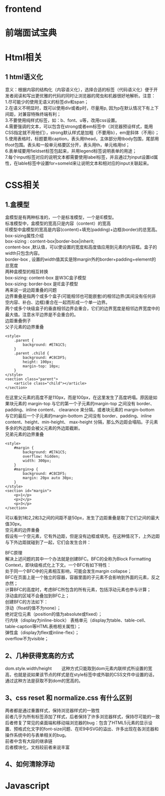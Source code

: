 # frontend
# 前端面试宝典
# Html相关
## 1 html语义化
意义：根据内容的结构化（内容语义化），选择合适的标签（代码语义化）便于开发者阅读和写出更优雅的代码的同时让浏览器的爬虫和机器很好地解析。注意：<br>
1.尽可能少的使用无语义的标签div和span；<br>
2.在语义不明显时，既可以使用div或者p时，尽量用p, 因为p在默认情况下有上下间距，对兼容特殊终端有利；<br>
3.不要使用纯样式标签，如：b、font、u等，改用css设置。<br>
4.需要强调的文本，可以包含在strong或者em标签中（浏览器预设样式，能用CSS指定就不用他们），strong默认样式是加粗（不要用b），em是斜体（不用i）；<br>
5.使用表格时，标题要用caption，表头用thead，主体部分用tbody包围，尾部用tfoot包围。表头和一般单元格要区分开，表头用th，单元格用td；<br>
6.表单域要用fieldset标签包起来，并用legend标签说明表单的用途；<br>
7.每个input标签对应的说明文本都需要使用label标签，并且通过为input设置id属性，在lable标签中设置for=someld来让说明文本和相对应的input关联起来。<br>
# CSS相关
## 1.盒模型
盒模型是有两种标准的，一个是标准模型，一个是IE模型。<br>
标准模型中，盒模型的宽高只是内容（content）的宽高<br>
IE模型中盒模型的宽高是内容(content)+填充(padding)+边框(border)的总宽高。<br>
box-sizing属性介绍<br>
box-sizing : content-box|border-box|inherit;<br>
content-box ,默认值，可以使设置的宽度和高度值应用到元素的内容框。盒子的width只包含内容。<br>
border-box , 设置的width值其实是除margin外的border+padding+element的总宽度<br>
两种盒模型的相互转换<br>
box-sizing: content-box 是W3C盒子模型 <br>
box-sizing: border-box 是IE盒子模型<br>
再来说一说边距重叠的问题<br>
边界重叠是指两个或多个盒子(可能相邻也可能嵌套)的相邻边界(其间没有任何非空内容、补白、边框)重合在一起而形成一个单一边界。<br>
两个或多个块级盒子的垂直相邻边界会重合，它们的边界宽度是相邻边界宽度中的最大值。注意水平边界是不会重合的。<br>
边距重叠例子<br>
父子元素的边界重叠<br>
```
<style>
    .parent {
        background: #E7A1C5;
    }
    .parent .child {
        background: #C8CDF5;
        height: 100px;
        margin-top: 10px;
    }
</style>
<section class="parent">
    <article class="child"></article>
</section>
```
在这里父元素的高度不是110px，而是100px，在这里发生了高度坍塌。原因是如果块元素的 margin-top 与它的第一个子元素的margin-top 之间没有 border、padding、inline content、 clearance 来分隔，或者块元素的 margin-bottom 与它的最后一个子元素的margin-bottom 之间没有 border、padding、inline content、height、min-height、 max-height 分隔，那么外边距会塌陷。子元素多余的外边距会被父元素的外边距截断。<br>
兄弟元素的边界重叠<br>
```
<style>
    #margin {
        background: #E7A1C5;
        overflow: hidden;
        width: 300px;
    }
    #margin>p {
        background: #C8CDF5;
        margin: 20px auto 30px;
    }
</style>
<section id="margin">
    <p>1</p>
    <p>2</p>
    <p>3</p>
</section>
```
可以看到1和2,2和3之间的间距不是50px，发生了边距重叠是取了它们之间的最大值30px。<br>
空元素的边界重叠<br>
假设有一个空元素，它有外边距，但是没有边框或填充。在这种情况下，上外边距与下外边距就碰到了一起，它们会发生合并：<br>

BFC原理<br>
解决上述问题的其中一个办法就是创建BFC。BFC的全称为Block Formatting Context，即块级格式化上下文。一个BFC有如下特性：<br>
处于同一个BFC中的元素相互影响，可能会发生margin collapse；<br>
BFC在页面上是一个独立的容器，容器里面的子元素不会影响到外面的元素，反之亦然；<br>
计算BFC的高度时，考虑BFC所包含的所有元素，包括浮动元素也参与计算；<br>
浮动盒的区域不会叠加到BFC上；<br>
创建BFC的方法如下：<br>
浮动（float的值不为none）；<br>
绝对定位元素（position的值为absolute或fixed）；<br>
行内块（display为inline-block）
表格单元（display为table、table-cell、table-caption等HTML表格相关属性）；<br>
弹性盒（display为flex或inline-flex）；<br>
overflow不为visible；<br>
## 2、几种获得宽高的方式
dom.style.width/height   这种方式只能取到dom元素内联样式所设置的宽高，也就是说如果该节点的样式是在style标签中或外联的CSS文件中设置的话，通过这种方法是获取不到dom的宽高的。<br>
## 3、css reset 和 normalize.css 有什么区别
两者都是通过重置样式，保持浏览器样式的一致性<br>
前者几乎为所有标签添加了样式，后者保持了许多浏览器样式，保持尽可能的一致<br>
后者修复了常见的桌面端和移动端浏览器的bug：包含了HTML5元素的显示设置、预格式化文字的font-size问题、在IE9中SVG的溢出、许多出现在各浏览器和操作系统中的与表单相关的bug。<br>
前者中含有大段的继承链<br>
后者模块化，文档较前者来说丰富<br>
## 4、如何清除浮动
# Javascript






















